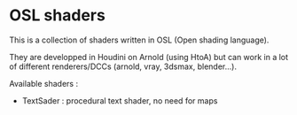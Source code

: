 # OSL shaders
This is a collection of shaders written in OSL (Open shading language).

They are developped in Houdini on Arnold (using HtoA) but can work in a lot of different renderers/DCCs (arnold, vray, 3dsmax, blender...).

Available shaders :
  - TextSader : procedural text shader, no need for maps
